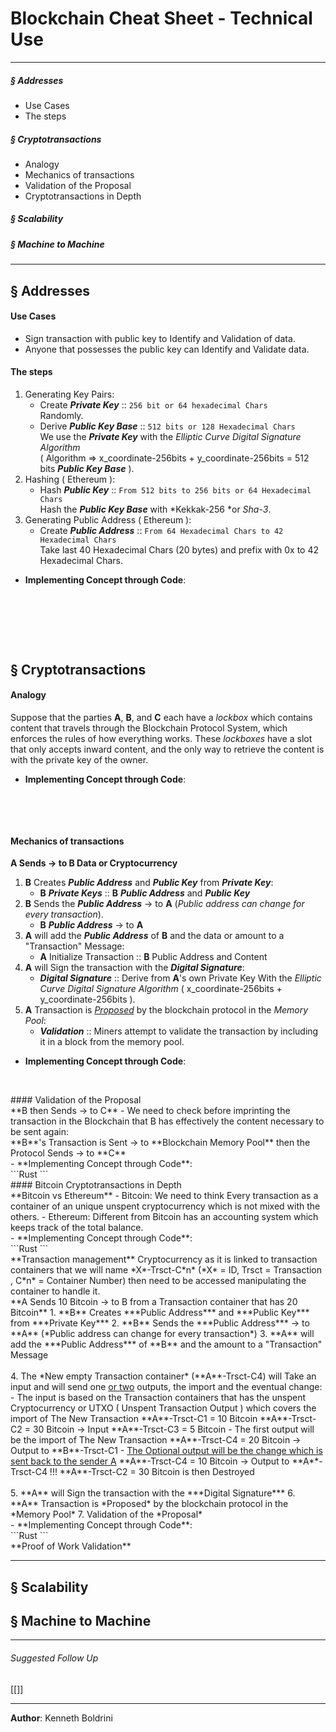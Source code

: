 # **Blockchain Cheat Sheet - Technical Use**
---
##### § Addresses
- Use Cases
- The steps
##### § Cryptotransactions
- Analogy
- Mechanics of transactions
- Validation of the Proposal
- Cryptotransactions in Depth 
##### § Scalability

##### § Machine to Machine
---
## § Addresses<br>
#### Use Cases
- Sign transaction with public key to Identify and Validation of data.
- Anyone that possesses the public key can Identify and Validate data.<br>
#### The steps
1. Generating Key Pairs:
	- Create ***Private Key*** :: `256 bit or 64 hexadecimal Chars`<br>Randomly.
	- Derive ***Public Key Base*** :: `512 bits or 128 Hexadecimal Chars`<br>   We use the ***Private Key*** with the *Elliptic Curve Digital Signature Algorithm* <br>   ( Algorithm => x_coordinate-256bits + y_coordinate-256bits = 512 bits ***Public Key Base*** ).
1. Hashing ( Ethereum ):
	- Hash ***Public Key*** :: `From 512 bits to 256 bits or 64 Hexadecimal Chars`<br>   Hash the ***Public Key Base*** with *Kekkak-256 *or *Sha-3*.
3. Generating Public Address ( Ethereum ):
	- Create ***Public Address*** :: `From 64 Hexadecimal Chars to 42 Hexadecimal Chars`<br>   Take last 40 Hexadecimal Chars (20 bytes) and prefix with 0x to 42 Hexadecimal Chars.<br>
- **Implementing Concept through Code**:<br>
```Rust
```
<br><br>
---
## § Cryptotransactions<br>
#### Analogy<br>
Suppose that the parties **A**, **B**, and **C** each have a _lockbox_ which contains content that travels through the Blockchain Protocol System, which enforces the rules of how everything works. These _lockboxes_ have a slot that only accepts inward content, and the only way to retrieve the content is with the private key of the owner.<br>
- **Implementing Concept through Code**:<br>
```Rust

```
<br><br>
#### Mechanics of transactions<br>
**A Sends -> to B Data or Cryptocurrency**
1. **B** Creates ***Public Address*** and ***Public Key*** from ***Private Key***:
	- **B** ***Private Keys*** :: **B** ***Public Address*** and ***Public Key***
2. **B** Sends the ***Public Address*** -> to **A** (*Public address can change for every transaction*).
	- **B** ***Public Address*** -> to **A** 
3. **A** will add the ***Public Address*** of **B** and the data or amount to a "Transaction" Message:
	- **A** Initialize Transaction :: **B** Public Address and Content
4. **A** will Sign the transaction with the ***Digital Signature***:
	- ***Digital Signature*** :: Derive from **A**'s own Private Key
		With the *Elliptic Curve Digital Signature Algorithm* ( x_coordinate-256bits + y_coordinate-256bits ).
5. **A** Transaction is *<ins>Proposed</ins>* by the blockchain protocol in the *Memory Pool*:
	- ***Validation*** :: Miners attempt to validate the transaction by including it in a block from the memory pool.<br>
- **Implementing Concept through Code**:<br>
```Rust
```
<br>
#### Validation of the Proposal<br>
**B then Sends -> to C** 
- We need to check before imprinting the transaction in the Blockchain that B has effectively the content necessary to be sent again:<br>
	**B**'s Transaction is Sent -> to **Blockchain Memory Pool** then the Protocol Sends -> to **C**<br>
- **Implementing Concept through Code**:<br>
```Rust
```
<br>
#### Bitcoin Cryptotransactions in Depth <br>
**Bitcoin vs Ethereum**
- Bitcoin: We need to think Every transaction as a container of an unique unspent cryptocurrency which is not mixed with the others.
- Ethereum: Different from Bitcoin has an accounting system which keeps track of the total balance.<br>
- **Implementing Concept through Code**:<br>
```Rust
```
<br>
**Transaction management**
Cryptocurrency as it is linked to transaction containers 
that we will name *X*-Trsct-C*n* (*X* = ID, Trsct = Transaction , C*n* = Container Number) 
then need to be accessed manipulating the container to handle it.<br>
**A Sends 10 Bitcoin -> to B from a Transaction container that has 20 Bitcoin**
1. **B** Creates ***Public Address*** and ***Public Key*** from ***Private Key***
2. **B** Sends the ***Public Address*** -> to **A** (*Public address can change for every transaction*)
3. **A** will add the ***Public Address*** of **B** and the amount to a "Transaction" Message<br><br>
4. The *New empty Transaction container* (**A**-Trsct-C4) will Take an input and will send one <ins>or two</ins> outputs, the import and the eventual change:
	- The input is based on the Transaction containers that has the unspent Cryptocurrency or UTXO ( Unspent Transaction Output ) which covers the import of The New Transaction
		**A**-Trsct-C1 = 10 Bitcoin
		**A**-Trsct-C2 = 30 Bitcoin  -> Input
		**A**-Trsct-C3 = 5 Bitcoin
	- The first output will be the import of The New Transaction
		**A**-Trsct-C4  = 20 Bitcoin -> Output to **B**-Trsct-C1
	- <ins>The Optional output will be the change which is sent back to the sender A</ins>
		**A**-Trsct-C4 = 10 Bitcoin -> Output to **A**-Trsct-C4
		!!!
		**A**-Trsct-C2 = 30 Bitcoin is then Destroyed<br><br>
5. **A** will Sign the transaction with the ***Digital Signature***
6. **A** Transaction is *Proposed* by the blockchain protocol in the *Memory Pool*
7. Validation of the *Proposal*<br>
- **Implementing Concept through Code**:<br>
```Rust
```
<br>
**Proof of Work Validation**
	


	
	
---
## § Scalability

## § Machine to Machine

	
	
---
###### Suggested Follow Up
[[]]
	
---
	
**Author**: Kenneth Boldrini